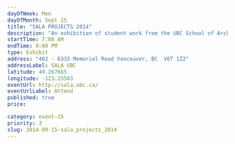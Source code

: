```yaml
---
dayOfWeek: Mon
dayOfMonth: Sept 15
title: "SALA PROJECTS 2014"
description: "An exhibition of student work from the UBC School of Architecture and Landscape Architecture."
startTime: 7:00 AM
endTime: 9:00 PM
type: Exhibit
address: "402 - 6333 Memorial Road Vancouver, BC  V6T 1Z2"
addressLabel: SALA UBC
latitude: 49.267665
longitude: -123.25583
eventUrl: http://sala.ubc.ca/
eventUrlLabel: Attend
published: true
price: 

category: event-15
priority: 3
slug: 2014-09-15-sala_projects_2014
---
```

